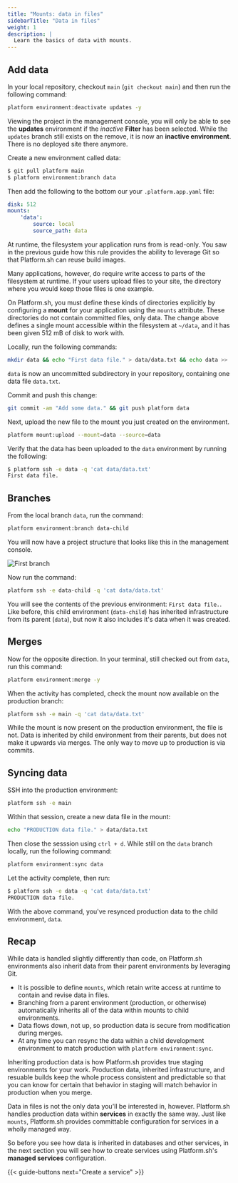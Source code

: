 ```yaml
---
title: "Mounts: data in files"
sidebarTitle: "Data in files"
weight: 1
description: |
  Learn the basics of data with mounts.
---
```


## Add data

In your local repository, checkout `main` (`git checkout main`) and then run the following command:

```bash
platform environment:deactivate updates -y
```

Viewing the project in the management console, you will only be able to see the **updates** environment if the _inactive_ **Filter** has been selected.
While the `updates` branch still exists on the remove, it is now an **inactive environment**.
There is no deployed site there anymore.

Create a new environment called data:

```bash
$ git pull platform main
$ platform environment:branch data
```

Then add the following to the bottom our your `.platform.app.yaml` file:

```yaml
disk: 512
mounts:
    'data':
        source: local
        source_path: data
```

At runtime, the filesystem your application runs from is read-only. 
You saw in the previous guide how this rule provides the ability to leverage Git so that Platform.sh can reuse build images.

Many applications, however, do require write access to parts of the filesystem at runtime. 
If your users upload files to your site, the directory where you would keep those files is one example. 

On Platform.sh, you must define these kinds of directories explicitly by configuring a **mount** for your application using the `mounts` attribute.
These directories do not contain committed files, only data. 
The change above defines a single mount accessible within the filesystem at `~/data`, and it has been given 512 mB of disk to work with.

Locally, run the following commands:

```bash
mkdir data && echo "First data file." > data/data.txt && echo data >> .gitignore
```

`data` is now an uncommitted subdirectory in your repository, containing one data file `data.txt`. 

Commit and push this change:

```bash
git commit -am "Add some data." && git push platform data
```

Next, upload the new file to the mount you just created on the environment.

```bash
platform mount:upload --mount=data --source=data
```

Verify that the data has been uploaded to the `data` environment by running the following:

```bash
$ platform ssh -e data -q 'cat data/data.txt'
First data file.
```

## Branches

From the local branch `data`, run the command:

```bash
platform environment:branch data-child
```

You will now have a project structure that looks like this in the management console.

![First branch](/images/getstarted/mount-branches.png)

Now run the command:

```bash
platform ssh -e data-child -q 'cat data/data.txt'
```

You will see the contents of the previous environment: `First data file.`.
Like before, this child environment (`data-child`) has inherited infrastructure from its parent (`data`), but now it also includes it's data when it was created. 


## Merges

Now for the opposite direction.
In your terminal, still checked out from `data`, run this command:

```bash
platform environment:merge -y
```

When the activity has completed, check the mount now available on the production branch:

```bash
platform ssh -e main -q 'cat data/data.txt'
```

While the mount is now present on the production environment, the file is not. 
Data is inherited by child environment from their parents, but does not make it upwards via merges. 
The only way to move up to production is via commits.

## Syncing data

SSH into the production environment:

```bash
platform ssh -e main
```

Within that session, create a new data file in the mount:

```bash
echo "PRODUCTION data file." > data/data.txt
```

Then close the sesssion using `ctrl + d`. 
While still on the `data` branch locally, run the following command:

```bash
platform environment:sync data
```

Let the activity complete, then run:

```bash
$ platform ssh -e data -q 'cat data/data.txt'
PRODUCTION data file.
```

With the above command, you've resynced production data to the child environment, `data`. 

## Recap

While data is handled slightly differently than code, on Platform.sh environments also inherit data from their parent environments by leveraging Git.

- It is possible to define `mounts`, which retain write access at runtime to contain and revise data in files.
- Branching from a parent environment (production, or otherwise) automatically inherits all of the data within mounts to child environments.
- Data flows down, not up, so production data is secure from modification during merges.
- At any time you can resync the data within a child development environment to match production with `platform environment:sync`.

Inheriting production data is how Platform.sh provides true staging environments for your work. 
Production data, inherited infrastructure, and resuable builds keep the whole process consistent and predictable so that you can know for certain that behavior in staging will match behavior in production when you merge.

Data in files is not the only data you'll be interested in, however. 
Platform.sh handles production data within **services** in exactly the same way. 
Just like `mounts`, Platform.sh provides committable configuration for services in a wholly managed way.

So before you see how data is inherited in databases and other services, in the next section you will see how to create services using Platform.sh's **managed services** configuration.

{{< guide-buttons next="Create a service" >}}

